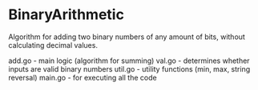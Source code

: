 # BinaryArithmetic
Algorithm for adding two binary numbers of any amount of bits, without calculating decimal values.

add.go - main logic (algorithm for summing)
val.go - determines whether inputs are valid binary numbers
util.go - utility functions (min, max, string reversal)
main.go - for executing all the code

